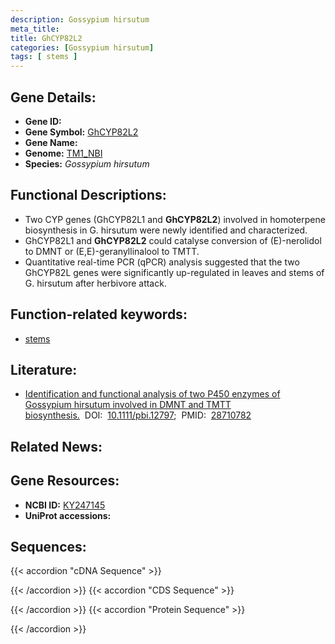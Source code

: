 ```yaml
---
description: Gossypium hirsutum
meta_title:
title: GhCYP82L2
categories: [Gossypium hirsutum]
tags: [ stems ]
---
```


## Gene Details:
- **Gene ID:**	[]()
- **Gene Symbol:** <u>GhCYP82L2</u>
- **Gene Name:** 
- **Genome:** [TM1_NBI](https://yanglab.hzau.edu.cn/CottonMD/download.1)
- **Species:** *Gossypium hirsutum*

## Functional Descriptions:
   - Two CYP genes (GhCYP82L1 and **GhCYP82L2**) involved in homoterpene biosynthesis in G. hirsutum were newly identified and characterized. 
   - GhCYP82L1 and **GhCYP82L2** could catalyse conversion of (E)-nerolidol to DMNT or (E,E)-geranyllinalool to TMTT.
   - Quantitative real-time PCR (qPCR) analysis suggested that the two GhCYP82L genes were significantly up-regulated in leaves and stems of G. hirsutum after herbivore attack.

## Function-related keywords:
   - [stems](/tags/stems/)

## Literature:
   - [Identification and functional analysis of two P450 enzymes of Gossypium hirsutum involved in DMNT and TMTT biosynthesis.]( https://onlinelibrary.wiley.com/doi/10.1111/pbi.12797)&nbsp;&nbsp;DOI:&nbsp;&nbsp;[10.1111/pbi.12797](https://onlinelibrary.wiley.com/doi/10.1111/pbi.12797);&nbsp;&nbsp;PMID:&nbsp;&nbsp;[28710782](https://pubmed.ncbi.nlm.nih.gov/28710782/)

## Related News:

## Gene Resources:
- **NCBI ID:**  [KY247145](https://www.ncbi.nlm.nih.gov/gene/?term=KY247145)
- **UniProt accessions:** [](https://www.uniprot.org/uniprotkb//entry)



## Sequences:
{{< accordion "cDNA Sequence" >}}

{{< /accordion >}}
{{< accordion "CDS Sequence" >}}

{{< /accordion >}}
{{< accordion "Protein Sequence" >}}

{{< /accordion >}}
